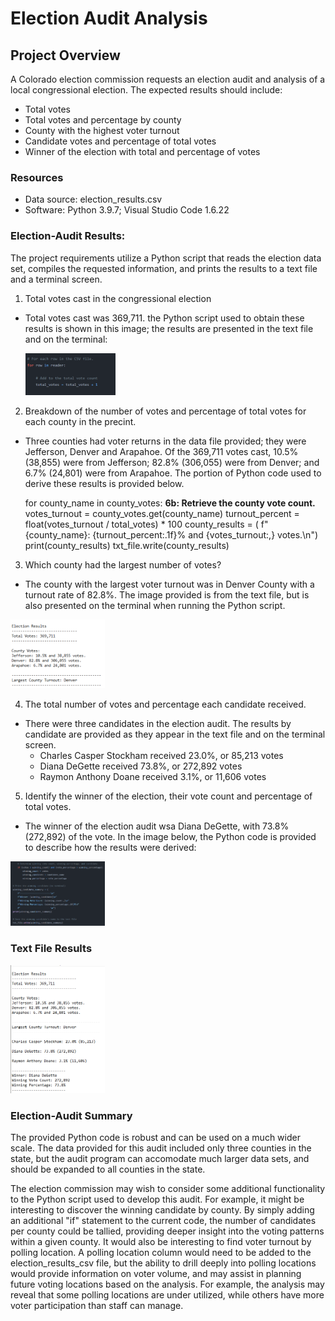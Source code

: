 # Election Audit Analysis

## Project Overview
A Colorado election commission requests an election audit and analysis of a local congressional election. The expected results should include:
- Total votes
- Total votes and percentage by county
- County with the highest voter turnout
- Candidate votes and percentage of total votes
- Winner of the election with total and percentage of votes

### Resources
- Data source: election_results.csv
- Software: Python 3.9.7; Visual Studio Code 1.6.22

### Election-Audit Results:
The project requirements utilize a Python script that reads the election data set, compiles the requested information, and prints the results to a text file and a terminal screen.  
1. Total votes cast in the congressional election
  - Total votes cast was 369,711. the Python script used to obtain these results is shown in this image; the results are presented in the text file and on the terminal:
  
     <img src = "Images/python_total_votes_for_statement.png" width = "30%" height = "10%">
     
2. Breakdown of the number of votes and percentage of total votes for each county in the precint.
  - Three counties had voter returns in the data file provided; they were Jefferson, Denver and Arapahoe. Of the 369,711 votes cast, 10.5% (38,855) were from Jefferson; 82.8% (306,055) were from Denver; and 6.7% (24,801) were from Arapahoe. The portion of Python code used to derive these results is provided below.

      for county_name in county_votes:
        **6b: Retrieve the county vote count.**
        votes_turnout = county_votes.get(county_name)
        turnout_percent = float(votes_turnout / total_votes) * 100
        county_results = (
            f"{county_name}: {turnout_percent:.1f}% and {votes_turnout:,} votes.\n")
        print(county_results)
        txt_file.write(county_results)
  
3. Which county had the largest number of votes?
  - The county with the largest voter turnout was in Denver County with a turnout rate of 82.8%. The image provided is from the text file, but is also presented on the terminal when running the Python script.

  <img src = "Images/text_file_results_county_with_high_turnout.png" width = "30%" height = "10%">

4. The total number of votes and percentage each candidate received.
  - There were three candidates in the election audit. The results by candidate are provided as they appear in the text file and on the terminal screen.
    - Charles Casper Stockham received 23.0%, or 85,213 votes
    - Diana DeGette received 73.8%, or 272,892 votes
    - Raymon Anthony Doane received 3.1%, or 11,606 votes

5. Identify the winner of the election, their vote count and percentage of total votes.
  - The winner of the election audit wsa Diana DeGette, with 73.8% (272,892) of the vote. In the image below, the Python code is provided to describe how the results were derived:

  <img src = "Images/python_winning_candidate.png" width = "30%" height = "10%">

### Text File Results
 
  <img src = "Images/summary_election_audit_text_file.png" width = "30%" height = "10%">
 
### Election-Audit Summary
The provided Python code is robust and can be used on a much wider scale. The data provided for this audit included only three counties in the state, but the audit program can accomodate much larger data sets, and should be expanded to all counties in the state.

The election commission may wish to consider some additional functionality to the Python script used to develop this audit. For example, it might be interesting to discover the winning candidate by county. By simply adding an additional "if" statement to the current code, the number of candidates per county could be tallied, providing deeper insight into the voting patterns within a given county. It would also be interesting to find voter turnout by polling location. A polling location column would need to be added to the election_results_csv file, but the ability to drill deeply into polling locations would provide information on voter volume, and may assist in planning future voting locations based on the analysis. For example, the analysis may reveal that some polling locations are under utilized, while others have more voter participation than staff can manage.



